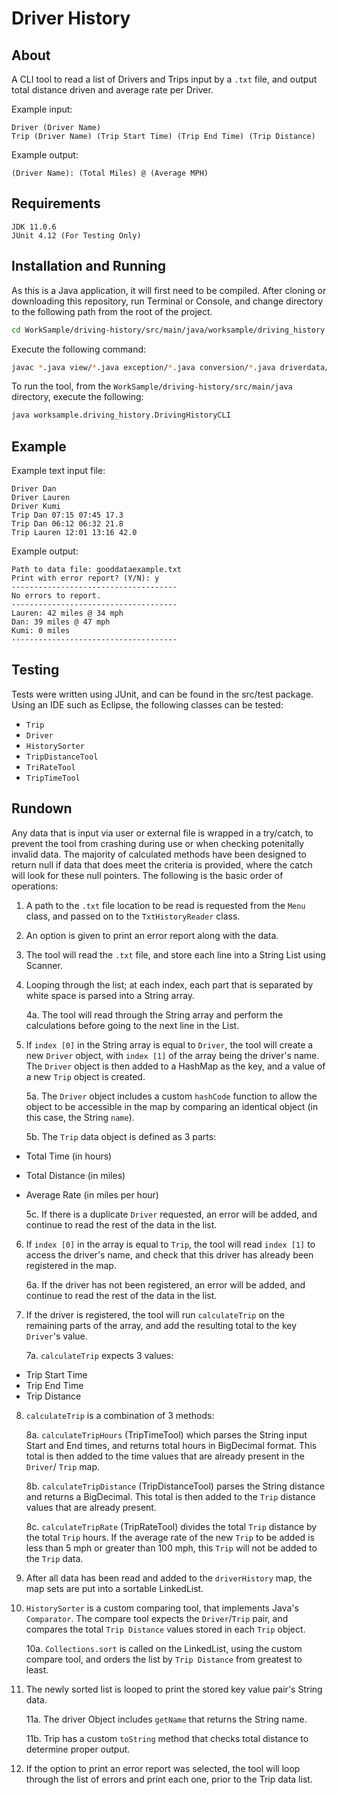 # Driver History


## About

A CLI tool to read a list of Drivers and Trips input by a `.txt` file, and output total distance driven and average rate per Driver.

Example input:

```
Driver (Driver Name)
Trip (Driver Name) (Trip Start Time) (Trip End Time) (Trip Distance)
```

Example output:
```
(Driver Name): (Total Miles) @ (Average MPH)
```

## Requirements

```
JDK 11.0.6
JUnit 4.12 (For Testing Only)
```

## Installation and Running

As this is a Java application, it will first need to be compiled. After cloning or downloading this repository, run Terminal or Console, and change directory to the following path from the root of the project.

```Bash
cd WorkSample/driving-history/src/main/java/worksample/driving_history
```

Execute the following command:

```Bash
javac *.java view/*.java exception/*.java conversion/*.java driverdata/filereader/*.java driverdata/*.java
```

To run the tool, from the `WorkSample/driving-history/src/main/java` directory, execute the following:

```Bash
java worksample.driving_history.DrivingHistoryCLI
```

## Example

Example text input file:
```
Driver Dan
Driver Lauren
Driver Kumi
Trip Dan 07:15 07:45 17.3
Trip Dan 06:12 06:32 21.8
Trip Lauren 12:01 13:16 42.0
```

Example output:
```
Path to data file: gooddataexample.txt
Print with error report? (Y/N): y
-------------------------------------
No errors to report.
-------------------------------------
Lauren: 42 miles @ 34 mph
Dan: 39 miles @ 47 mph
Kumi: 0 miles
-------------------------------------
```
## Testing

Tests were written using JUnit, and can be found in the src/test package. Using an IDE such as Eclipse, the following classes can be tested:

- `Trip`
- `Driver`
- `HistorySorter`
- `TripDistanceTool`
- `TriRateTool`
- `TripTimeTool`

## Rundown

Any data that is input via user or external file is wrapped in a try/catch, to prevent the tool from crashing during use or when checking potenitally invalid data. The majority of calculated methods have been designed to return null if data that does meet the criteria is provided, where the catch will look for these null pointers. The following is the basic order of operations:

1. A path to the `.txt` file location to be read is requested from the `Menu` class, and passed on to the `TxtHistoryReader` class. 

2. An option is given to print an error report along with the data.

3. The tool will read the `.txt` file, and store each line into a String List using Scanner. 

4. Looping through the list; at each index, each part that is separated by white space is parsed into a String array.

	4a. The tool will read through the String array and perform the calculations before going to the next line in the List.

5. If `index [0]` in the String array is equal to `Driver`, the tool will create a new `Driver` object, with `index [1]` of the array being the driver's name. The `Driver` object is then added to a HashMap as the key, and a value of a new `Trip` object is created.

	5a. The `Driver` object includes a custom `hashCode` function to allow the object to be accessible in the map by comparing an identical object (in this case, the String `name`).

	5b. The `Trip` data object is defined as 3 parts: 
  - Total Time (in hours)
  - Total Distance (in miles)
  - Average Rate (in miles per hour)

 	5c. If there is a duplicate `Driver` requested, an error will be added, and continue to read the rest of the data in the list.

6. If `index [0]` in the array is equal to `Trip`, the tool will read `index [1]` to access the driver's name, and check that this driver has already been registered in the map. 

	6a. If the driver has not been registered, an error will be added, and continue to read the rest of the data in the list. 

7. If the driver is registered, the tool will run `calculateTrip` on the remaining parts of the array, and add the resulting total to the key `Driver`'s value.

 	7a. `calculateTrip` expects 3 values: 
  - Trip Start Time
  - Trip End Time
  - Trip Distance

8. `calculateTrip` is a combination of 3 methods:

	8a. `calculateTripHours` (TripTimeTool) which parses the String input Start and End times, and returns total hours in BigDecimal format. This total is then added to the time values that are already present in the `Driver`/ `Trip` map.

	8b. `calculateTripDistance` (TripDistanceTool) parses the String distance and returns a BigDecimal. This total is then added to the `Trip` distance values that are already present.

	8c. `calculateTripRate` (TripRateTool) divides the total `Trip` distance by the total `Trip` hours. If the average rate of the new `Trip` to be added is less than 5 mph or greater than 100 mph, this `Trip` will not be added to the `Trip` data.

9. After all data has been read and added to the `driverHistory` map, the map sets are put into a sortable LinkedList.

10. `HistorySorter` is a custom comparing tool, that implements Java's `Comparator`. The compare tool expects the `Driver`/`Trip` pair, and compares the total `Trip Distance` values stored in each `Trip` object.

	10a. `Collections.sort` is called on the LinkedList, using the custom compare tool, and orders the list by `Trip Distance` from greatest to least.

11. The newly sorted list is looped to print the stored key value pair's String data.

	11a. The driver Object includes `getName` that returns the String name.

	11b. Trip has a custom `toString` method that checks total distance to determine proper output.

10. If the option to print an error report was selected, the tool will loop through the list of errors and print each one, prior to the Trip data list.
